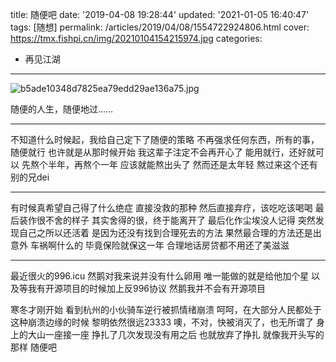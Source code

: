 title: 随便吧
date: '2019-04-08 19:28:44'
updated: '2021-01-05 16:40:47'
tags: [随想]
permalink: /articles/2019/04/08/1554722924806.html
cover: https://tmx.fishpi.cn/img/20210104154215974.jpg
categories: 
- 再见江湖
---
![b5ade10348d7825ea79edd29ae136a75.jpg](https://tmx.fishpi.cn/img/20210104154215974.jpg)

随便的人生，随便地过……

---

不知道什么时候起，我给自己定下了随便的策略
不再强求任何东西，所有的事，随便就行
也许就是从那时候开始
我这辈子注定不会再开心了
能用就行，还好就可以
先熬个半年，再熬个一年
应该就能熬出头了
然而还是太年轻
熬过来这个还有别的兄dei

---

有时候真希望自己得了什么绝症
直接没救的那种
然后直接弃疗，该吃吃该喝喝
最后装作很不舍的样子
其实舍得的很，终于能离开了
最后化作尘埃没人记得
突然发现自己之所以还活着
是因为还没有找到合理死去的方法
果然最合理的方法还是出意外
车祸啊什么的
毕竟保险就保这一年
合理地话房贷都不用还了美滋滋

---

最近很火的996.icu
然鹅对我来说并没有什么卵用
唯一能做的就是给他加个星
以及等我有开源项目的时候加上反996协议
然鹅我并不会有开源项目

寒冬才刚开始
看到杭州的小伙骑车逆行被抓情绪崩溃
呵呵，在大部分人民都处于这种崩溃边缘的时候
黎明依然很远23333
噢，不对，快被消灭了，也无所谓了
身上的大山一座接一座
挣扎了几次发现没有用之后
也就放弃了挣扎
就像我开头写的那样
随便吧

